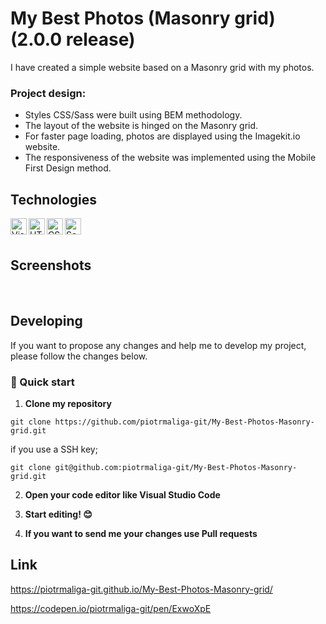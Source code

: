 # My Best Photos (Masonry grid) (2.0.0 release)

I have created a simple website based on a Masonry grid with my photos.

### Project design:

- Styles CSS/Sass were built using BEM methodology.
- The layout of the website is hinged on the Masonry grid.
- For faster page loading, photos are displayed using the Imagekit.io website.
- The responsiveness of the website was implemented using the Mobile First Design method.

## Technologies

<img align="left" alt="Visual Studio Code" width="26px" src="https://img.icons8.com/color/48/000000/visual-studio-code-2019.png" />

<img align="left" alt="HTML" width="26px" src="https://img.icons8.com/color/48/000000/html-5--v1.png" />

<img align="left" alt="CSS" width="26px" src="https://img.icons8.com/color/48/000000/css3.png" />

<img align="left" alt="Sass" width="26px" src="https://img.icons8.com/color/48/000000/sass.png" />

<br/>
<br/>

## Screenshots

<img src="https://raw.githubusercontent.com/piotrmaliga-git/My-Best-Photos-Masonry-grid.github.io/master/screenshots/s1.png" alt="">

<img src="https://raw.githubusercontent.com/piotrmaliga-git/My-Best-Photos-Masonry-grid.github.io/master/screenshots/s2.png" alt="">

<img src="https://raw.githubusercontent.com/piotrmaliga-git/My-Best-Photos-Masonry-grid.github.io/master/screenshots/s3.png" alt="">

## Developing

If you want to propose any changes and help me to develop my project, please follow the changes below.

### 🚀 Quick start

1.  **Clone my repository**

```
git clone https://github.com/piotrmaliga-git/My-Best-Photos-Masonry-grid.git
```

if you use a SSH key;

```
git clone git@github.com:piotrmaliga-git/My-Best-Photos-Masonry-grid.git
```

2. **Open your code editor like Visual Studio Code**

3. **Start editing! 😊**

4. **If you want to send me your changes use Pull requests**

## Link

https://piotrmaliga-git.github.io/My-Best-Photos-Masonry-grid/

https://codepen.io/piotrmaliga-git/pen/ExwoXpE